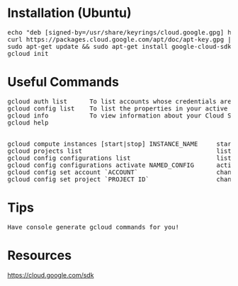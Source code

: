 # Installation (Ubuntu)
<pre>
echo "deb [signed-by=/usr/share/keyrings/cloud.google.gpg] http://packages.cloud.google.com/apt cloud-sdk main" | sudo tee -a /etc/apt/sources.list.d/google-cloud-sdk.list
curl https://packages.cloud.google.com/apt/doc/apt-key.gpg | sudo apt-key --keyring /usr/share/keyrings/cloud.google.gpg add -
sudo apt-get update && sudo apt-get install google-cloud-sdk
gcloud init
</pre>


# Useful Commands
<pre>
gcloud auth list      To list accounts whose credentials are stored on the local system
gcloud config list    To list the properties in your active SDK configuration (similar to showing output of ~/.aws/config)
gcloud info           To view information about your Cloud SDK installation and active SDK configuration
gcloud help


gcloud compute instances [start|stop] INSTANCE_NAME     start/stop instances
gcloud projects list                                    list projects
gcloud config configurations list                       list existing named configurations
gcloud config configurations activate NAMED_CONFIG      activates existing named configuration
gcloud config set account `ACCOUNT`                     change to another account
gcloud config set project `PROJECT ID`                  change to another project
</pre>


# Tips
<pre>
Have console generate gcloud commands for you!
</pre>

# Resources
https://cloud.google.com/sdk

